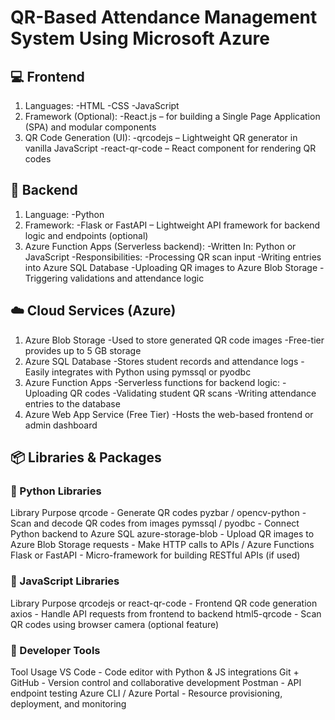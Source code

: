 # QR-Based Attendance Management System Using Microsoft Azure

## 💻 Frontend
1. Languages:
  -HTML
  -CSS
  -JavaScript
2. Framework (Optional):
  -React.js – for building a Single Page Application (SPA) and modular components
3. QR Code Generation (UI):
  -qrcodejs – Lightweight QR generator in vanilla JavaScript
  -react-qr-code – React component for rendering QR codes

## 🧠 Backend
1. Language:
  -Python
2. Framework:
  -Flask or FastAPI – Lightweight API framework for backend logic and endpoints (optional)
3. Azure Function Apps (Serverless backend):
  -Written In: Python or JavaScript
  -Responsibilities:
  -Processing QR scan input
  -Writing entries into Azure SQL Database
  -Uploading QR images to Azure Blob Storage
  -Triggering validations and attendance logic

## ☁️ Cloud Services (Azure)
1. Azure Blob Storage
  -Used to store generated QR code images
  -Free-tier provides up to 5 GB storage
2. Azure SQL Database
  -Stores student records and attendance logs
  -Easily integrates with Python using pymssql or pyodbc
3. Azure Function Apps
  -Serverless functions for backend logic:
    -Uploading QR codes
    -Validating student QR scans
    -Writing attendance entries to the database
4. Azure Web App Service (Free Tier)
  -Hosts the web-based frontend or admin dashboard

## 📦 Libraries & Packages
### 🔹 Python Libraries
Library	Purpose
qrcode	- Generate QR codes
pyzbar / opencv-python - Scan and decode QR codes from images
pymssql / pyodbc	- Connect Python backend to Azure SQL
azure-storage-blob	- Upload QR images to Azure Blob Storage
requests	- Make HTTP calls to APIs / Azure Functions
Flask or FastAPI	- Micro-framework for building RESTful APIs (if used)

### 🔹 JavaScript Libraries
Library	Purpose
qrcodejs or react-qr-code -	Frontend QR code generation
axios	- Handle API requests from frontend to backend
html5-qrcode	- Scan QR codes using browser camera (optional feature)

### 🔧 Developer Tools
Tool	Usage
VS Code	- Code editor with Python & JS integrations
Git + GitHub	- Version control and collaborative development
Postman -	API endpoint testing
Azure CLI / Azure Portal -	Resource provisioning, deployment, and monitoring

